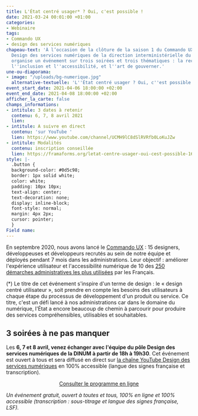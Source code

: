 ```yaml
---
title: L'État centré usager* ? Oui, c'est possible !
date: 2021-03-24 00:01:00 +01:00
categories:
- Webinaire
tags:
- Commando UX
- design des services numériques
chapeau-text: 'À l’occasion de la clôture de la saison 1 du Commando UX, l’équipe
  Design des services numériques de la direction interministérielle du numérique (DINUM)
  organise un événement sur trois soirées et trois thématiques : la recherche utilisateur,
  l''inclusion et l''accessibilité, et l''art de gouverner.'
une-ou-diaporama:
- image: "/uploads/bg-numerique.jpg"
  alternative-textuelle: 'L''État centré usager ? Oui, c''est possible ! '
event_start_date: 2021-04-06 18:00:00 +02:00
event_end_date: 2021-04-08 18:00:00 +02:00
afficher_la_carte: false
champs_informations:
- intitule: 3 dates à retenir
  contenu: 6, 7, 8 avril 2021
  lien: 
- intitule: A suivre en direct
  contenu: 'sur YouTube '
  lien: https://www.youtube.com/channel/UCMH9lC8dSlRVRfb0LoKuJZw
- intitule: Modalités
  contenu: inscription conseillée
  lien: https://framaforms.org/letat-centre-usager-oui-cest-possible-1613408477
style: |-
  .button {
  background-color: #0d5c98;
  border: 1px solid white;
  color: white;
  padding: 10px 10px;
  text-align: center;
  text-decoration: none;
  display: inline-block;
  font-style: normal;
  margin: 4px 2px;
  cursor: pointer;
  }
Field name: 
---
```


En septembre 2020, nous avons lancé le [Commando UX](https://design.numerique.gouv.fr/commando-ux/) : 15 designers, développeuses et développeurs recrutés au sein de notre équipe et déployés pendant 7 mois dans les administrations. Leur objectif : améliorer l'expérience utilisateur et l'accessibilité numérique de 10 des [250 démarches administratives les plus utilisées](https://observatoire.numerique.gouv.fr) par les Français.

(*) Le titre de cet événement s'inspire d'un terme de design : le « design centré utilisateur », soit prendre en compte les besoins des utilisateurs à chaque étape du processus de développement d'un produit ou service. Ce titre, c'est un défi lancé à nos administrations car dans le domaine du numérique, l'État a encore beaucoup de chemin à parcourir pour produire des services compréhensibles, utilisables et souhaitables.

## 3 soirées à ne pas manquer

Les **6, 7 et 8 avril, venez échanger avec l'équipe du pôle Design des services numériques de la DINUM à partir de 18h à 19h30**. Cet événement est ouvert à tous et sera diffusé en direct sur [la chaîne YouTube Design des services numériques](https://www.youtube.com/channel/UCMH9lC8dSlRVRfb0LoKuJZw) en 100% accessible (langue des signes française et transcription).

<p align="center"><a href="https://design.numerique.gouv.fr/articles/2021-03-21-evenement-design/" class="button" title="Consulter le programme en ligne - Lien externe">Consulter le programme en ligne</a></p>


*Un événement gratuit, ouvert à toutes et tous, 100% en ligne et 100% accessible (transcription : sous-titrage et langue des signes française, LSF).*